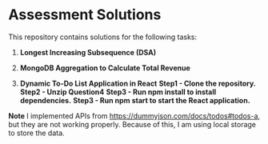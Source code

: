# Assessment Solutions

This repository contains solutions for the following tasks:

1. **Longest Increasing Subsequence (DSA)**

3. **MongoDB Aggregation to Calculate Total Revenue**

4. **Dynamic To-Do List Application in React**
  **Step1 - Clone the repository.**
  **Step2 - Unzip Question4**
  **Step3 - Run npm install to install dependencies.**
  **Step3 - Run npm start to start the React application.**

  **Note**
  I implemented APIs from https://dummyjson.com/docs/todos#todos-a, but they are not working properly. Because of this, I am using local storage to store the data.
    
  

